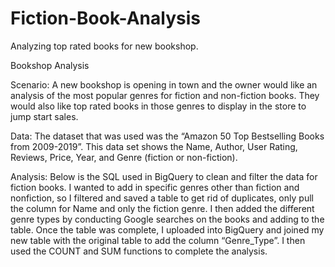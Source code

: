 # Fiction-Book-Analysis
Analyzing top rated books for new bookshop.

Bookshop Analysis
 
Scenario:
A new bookshop is opening in town and the owner would like an analysis of the most popular genres for fiction and non-fiction books. They would also like top rated books in those genres to display in the store to jump start sales.  
 
Data:
The dataset that was used was the “Amazon 50 Top Bestselling Books from 2009-2019”. This data set shows the Name, Author, User Rating, Reviews, Price, Year, and Genre (fiction or non-fiction). 
 
Analysis:
Below is the SQL used in BigQuery to clean and filter the data for fiction books. I wanted to add in specific genres other than fiction and nonfiction, so I filtered and saved a table to get rid of duplicates, only pull the column for Name and only the fiction genre. I then added the different genre types by conducting Google searches on the books and adding to the table. Once the table was complete, I uploaded into BigQuery and joined my new table with the original table to add the column “Genre_Type”. I then used the COUNT and SUM functions to complete the analysis. 
 

 
